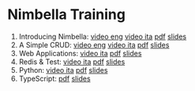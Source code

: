 # Nimbella Training

1. Introducing Nimbella: [video eng](https://youtu.be/OTN-EgarGbM) [video ita](https://www.youtube.com/watch?v=ocIzYGsNMCA) [pdf](1-nimcli/pres.pdf) [slides](1-nimcli/pres) 
1. A Simple CRUD: [video eng](https://youtu.be/JD-lg76bM8w) [video ita](https://www.youtube.com/watch?v=MVJyjL4RqAE) [pdf](2-crud/pres.pdf) [slides](2-crud/pres) 
1. Web Applications: [video ita](https://youtu.be/CeYhwBwKg4k) [pdf](3-webapp/pres.pdf) [slides](3-webapp/pres) 
1. Redis & Test: [video ita](https://youtu.be/lrRGbeg5flM) [pdf](4-test/pres.pdf) [slides](4-test/pres) 
1. Python: [video ita](https://youtu.be/Uax16DE4K9w) [pdf](5-python/pres.pdf) [slides](5-python/pres) 
1. TypeScript: [pdf](6-typescipt/pres.pdf) [slides](6-typescript/pres) 
